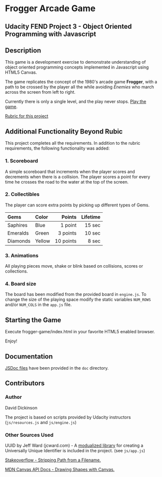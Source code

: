 # Frogger Arcade Game
## Udacity FEND Project 3 - Object Oriented Programming with Javascript

## Description
This game is a development exercise to demonstrate understanding of object oriented programming concepts
implemented in Javascript using HTML5 Canvas.

The game replicates the concept of the 1980's arcade game **Frogger**, with a path to be crossed by the player
all the while avoiding *Enemies* who march across the screen from left to right.

Currently there is only a single level, and the play never stops. [Play the game](https://biscaboy.github.io/frogger-game/).

[Rubric for this project](https://www.udacity.com/course/viewer#!/c-ud015/l-3072058665/m-3072588797)

## Additional Functionality Beyond Rubic

This project completes all the requirements.  In addition to the rubric requirements, the following functionality was added:

### 1.  Scoreboard
A simple scoreboard that increments when the player scores and decrements when there is a collision.
The player scores a point for every time he crosses the road to the water at the top of the screen.

### 2.  Collectibles
The player can score extra points by picking up different types of Gems.

| Gems | Color | Points | Lifetime |
| :---------------- | :----------- | ------------: | ---------------: |
| Saphires | Blue  | 1 point | 15 sec |
| Emeralds | Green  | 3 points | 10 sec |
| Diamonds | Yellow  | 10 points | 8 sec |

### 3.  Animations
All playing pieces move, shake or blink based on collisions, scores or collections.

### 4.  Board size
The board has been modified from the provided board in `engine.js`.
To change the size of the playing space modify the static variables `NUM_ROWS` and/or `NUM_COLS` in the `app.js` file.


## Starting the Game
Execute frogger-game/index.html in your favorite HTML5 enabled browser.

Enjoy!

## Documentation

[JSDoc files](https://github.com/biscaboy/frogger-game/tree/master/doc) have been provided in the `doc` directory.

## Contributors

### Author
David Dickinson

The project is based on scripts provided by Udacity instructors (`js/resources.js` and `js/engine.js`)

### Other Sources Used
UUID by Jeff Ward (jcward.com) - A [modualized library](http://jcward.com/UUID.js) for creating a Universally Unique Identifier is
included in the project. (see `js/app.js`)

[Stakeoverflow - Stripping Path from a Filename.](http://stackoverflow.com/questions/423376/how-to-get-the-file-name-from-a-full-path-using-javascript)

[MDN Canvas API Docs - Drawing Shapes with Canvas.]( https://developer.mozilla.org/en-US/docs/Web/API/Canvas_API/Tutorial/Drawing_shapes)

